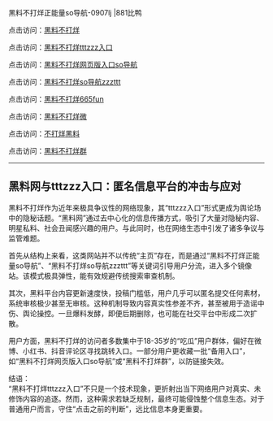 黑料不打烊正能量so导航-0907lj |881比鸭

点击访问：<a href="https://heiliaolvzlu3.pages.dev">黑料不打烊</a>  

点击访问：<a href="https://heiliaoyvnrda.pages.dev">黑料不打烊tttzzz入口</a>  

点击访问：<a href="https://heiliao5s28gk.pages.dev">黑料不打烊网页版入口so导航</a>  

点击访问：<a href="https://heiliaoxfe5rb.pages.dev">黑料不打烊so导航zzzttt</a>  

点击访问：<a href="https://heiliaokof3cy.pages.dev">黑料不打烊665fun</a>  

点击访问：<a href="https://heiliaoryrhyu.pages.dev">黑料不打烊微</a>  

点击访问：<a href="https://heiliaoxrq8i9.pages.dev">不打烊黑料</a>  

点击访问：<a href="https://heiliao9wsbg3.pages.dev">黑料不打烊群</a>  

---

## 黑料网与tttzzz入口：匿名信息平台的冲击与应对

黑料不打烊作为近年来极具争议性的网络现象，其“tttzzz入口”形式更成为舆论场中的隐秘话题。“黑料网”通过去中心化的信息传播方式，吸引了大量对隐秘内容、明星私料、社会丑闻感兴趣的用户。与此同时，也在网络生态中引发了诸多争议与监管难题。

首先从结构上来看，这类网站并不以传统“主页”存在，而是通过“黑料不打烊正能量so导航”、“黑料不打烊so导航zzzttt”等关键词引导用户分流，进入多个镜像站。该模式极具弹性，能有效规避传统搜索审查机制。

其次，黑料平台内容更新速度快，投稿门槛低，用户几乎可以匿名提交任何素材，系统审核极少甚至无审核。这种机制导致内容真实性参差不齐，甚至被用于造谣中伤、舆论操控。一旦爆料发酵，即便后期删除，也可能在社交平台中形成二次扩散。

用户方面，黑料不打烊的访问者多数集中于18-35岁的“吃瓜”用户群体，偏好在微博、小红书、抖音评论区寻找跳转入口。一部分用户更收藏一批“备用入口”，如“黑料不打烊网页版入口so导航”或“黑料不打烊群”，以防链接失效。

结语：  
“黑料不打烊tttzzz入口”不只是一个技术现象，更折射出当下网络用户对真实、未修饰内容的追逐。然而，这种需求若缺乏规制，最终可能侵蚀整个信息生态。对于普通用户而言，守住“点击之前的判断”，远比信息本身更重要。

